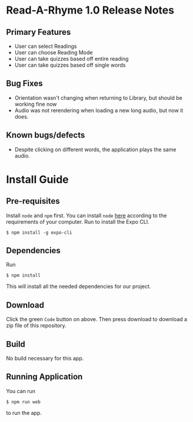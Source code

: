 # Read-A-Rhyme 1.0 Release Notes
## Primary Features
* User can select Readings
* User can choose Reading Mode
* User can take quizzes based off entire reading
* User can take quizzes based off single words
## Bug Fixes
* Orientation wasn't changing when returning to Library, but should be working fine now
* Audio was not rerendering when loading a new long audio, but now it does. 
## Known bugs/defects
* Despite clicking on different words, the application plays the same audio.
# Install Guide
## Pre-requisites
Install `node` and `npm` first. You can install `node` [here](https://nodejs.org/en/download/) according to the requirements of your computer. 
Run to install the Expo CLI.
```
$ npm install -g expo-cli
```
## Dependencies
Run
```
$ npm install
```
This will install all the needed dependencies for our project.
## Download
Click the green `Code` button on above. Then press download to download a zip file of this repository. 

## Build
No build necessary for this app. 

## Running Application
You can run 

```
$ npm run web
```
to run the app. 
